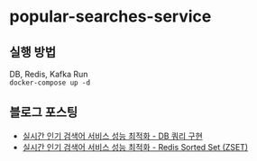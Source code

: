 # popular-searches-service

## 실행 방법

DB, Redis, Kafka Run <br>
`docker-compose up -d`

## 블로그 포스팅

- [실시간 인기 검색어 서비스 성능 최적화 - DB 쿼리 구현](https://velog.io/@salgu1998/실시간-인기-검색어-서비스-성능-최적화-DB-쿼리로-구현)
- [실시간 인기 검색어 서비스 성능 최적화 - Redis Sorted Set (ZSET)](https://velog.io/@salgu1998/실시간-인기-검색어-서비스-성능-최적화-Redis-Sorted-Set-ZSET)
